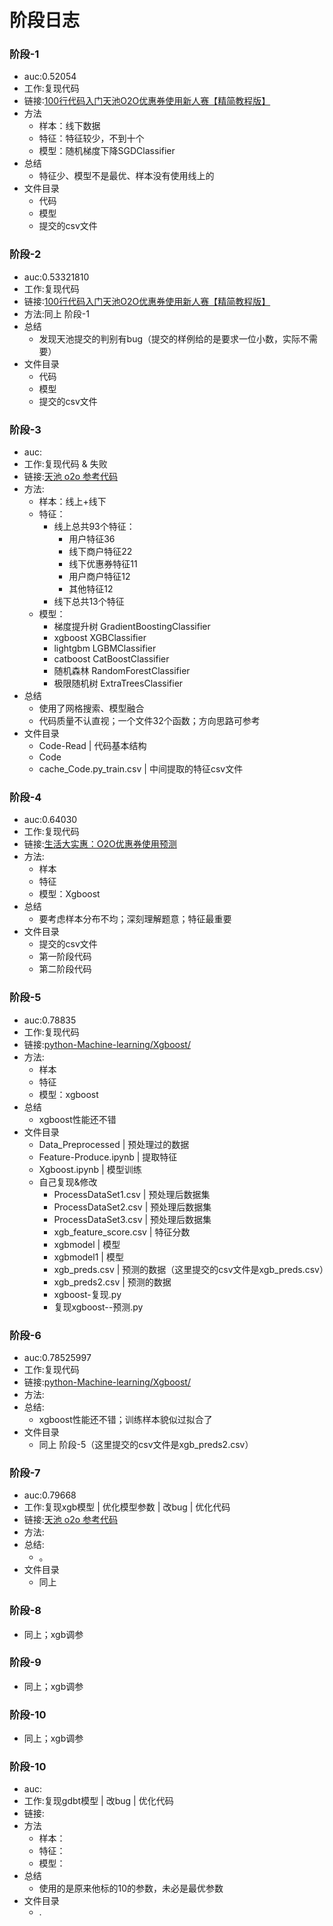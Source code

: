 # 阶段日志

### 阶段-1

- auc:0.52054
- 工作:复现代码
- 链接:[100行代码入门天池O2O优惠券使用新人赛【精简教程版】](https://tianchi.aliyun.com/notebook-ai/detail?postId=8462)
- 方法
  - 样本：线下数据
  - 特征：特征较少，不到十个
  - 模型：随机梯度下降SGDClassifier
- 总结
  - 特征少、模型不是最优、样本没有使用线上的
- 文件目录
  - 代码
  - 模型
  - 提交的csv文件

### 阶段-2

- auc:0.53321810
- 工作:复现代码
- 链接:[100行代码入门天池O2O优惠券使用新人赛【精简教程版】](https://tianchi.aliyun.com/notebook-ai/detail?postId=8462)
- 方法:同上 阶段-1
- 总结
  - 发现天池提交的判别有bug（提交的样例给的是要求一位小数，实际不需要）
- 文件目录
  - 代码
  - 模型
  - 提交的csv文件

### 阶段-3

- auc:
- 工作:复现代码 & 失败
- 链接:[天池 o2o 参考代码](https://tianchi.aliyun.com/notebook-ai/detail?postId=23504)
- 方法:
  - 样本：线上+线下
  - 特征：
    - 线上总共93个特征：
      - 用户特征36
      - 线下商户特征22
      - 线下优惠券特征11
      - 用户商户特征12
      - 其他特征12
    - 线下总共13个特征
  - 模型：
    - 梯度提升树 GradientBoostingClassifier 
    - xgboost XGBClassifier
    - lightgbm LGBMClassifier
    - catboost CatBoostClassifier
    - 随机森林 RandomForestClassifier
    - 极限随机树 ExtraTreesClassifier
- 总结
  - 使用了网格搜索、模型融合
  - 代码质量不认直视；一个文件32个函数；方向思路可参考
- 文件目录
  - Code-Read | 代码基本结构
  - Code
  - cache_Code.py_train.csv | 中间提取的特征csv文件

### 阶段-4

- auc:0.64030
- 工作:复现代码
- 链接:[生活大实惠：O2O优惠券使用预测](https://github.com/bike5/O2O)
- 方法:
  - 样本
  - 特征
  - 模型：Xgboost
- 总结
  - 要考虑样本分布不均；深刻理解题意；特征最重要
- 文件目录
  - 提交的csv文件
  - 第一阶段代码
  - 第二阶段代码

### 阶段-5

- auc:0.78835
- 工作:复现代码
- 链接:[python-Machine-learning/Xgboost/](https://github.com/Mryangkaitong/python-Machine-learning/tree/master/Xgboost)
- 方法:
  - 样本
  - 特征
  - 模型：xgboost
- 总结
  - xgboost性能还不错
- 文件目录
  - Data_Preprocessed | 预处理过的数据
  - Feature-Produce.ipynb | 提取特征
  - Xgboost.ipynb | 模型训练
  - 自己复现&修改
    - ProcessDataSet1.csv | 预处理后数据集
    - ProcessDataSet2.csv | 预处理后数据集
    - ProcessDataSet3.csv | 预处理后数据集
    - xgb_feature_score.csv | 特征分数
    - xgbmodel | 模型
    - xgbmodel1 | 模型
    - xgb_preds.csv | 预测的数据（这里提交的csv文件是xgb_preds.csv）
    - xgb_preds2.csv | 预测的数据
    - xgboost-复现.py
    - 复现xgboost--预测.py

### 阶段-6

- auc:0.78525997
- 工作:复现代码
- 链接:[python-Machine-learning/Xgboost/](https://github.com/Mryangkaitong/python-Machine-learning/tree/master/Xgboost)
- 方法:
- 总结:
  - xgboost性能还不错；训练样本貌似过拟合了
- 文件目录
  - 同上 阶段-5（这里提交的csv文件是xgb_preds2.csv）

### 阶段-7

- auc:0.79668
- 工作:复现xgb模型 | 优化模型参数 | 改bug | 优化代码
- 链接:[天池 o2o 参考代码](https://tianchi.aliyun.com/notebook-ai/detail?postId=23504)
- 方法:
- 总结:
  - 。
- 文件目录
  - 同上 

### 阶段-8

- 同上；xgb调参

### 阶段-9

- 同上；xgb调参

### 阶段-10

- 同上；xgb调参

### 阶段-10

- auc:
- 工作:复现gdbt模型 | 改bug | 优化代码
- 链接:[]()
- 方法
  - 样本：
  - 特征：
  - 模型：
- 总结
  - 使用的是原来他标的10的参数，未必是最优参数
- 文件目录
  - .
